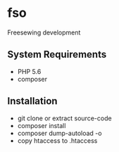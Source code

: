 # fso
Freesewing development

## System Requirements
* PHP 5.6
* composer

## Installation
* git clone or extract source-code
* composer install
* composer dump-autoload -o
* copy htaccess to .htaccess 
